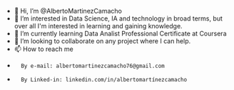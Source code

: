 - 👋 Hi, I’m @AlbertoMartinezCamacho
- 👀 I’m interested in Data Science, IA and technology in broad terms, but over all I'm interested in learning and gaining knowledge.
- 🌱 I’m currently learning Data Analist Professional Certificate at Coursera
- 💞️ I’m looking to collaborate on any project where I can help.
- 📫 How to reach me 
-       By e-mail: albertomartinezcamacho76@gmail.com
-       By Linked-in: linkedin.com/in/albertomartínezcamacho 
<!---
AlbertoMartinezCamacho/AlbertoMartinezCamacho is a ✨ special ✨ repository because its `README.md` (this file) appears on your GitHub profile.
You can click the Preview link to take a look at your changes.
--->
